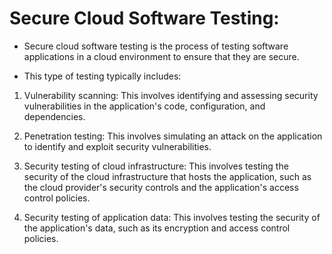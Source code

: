 # Secure Cloud Software Testing:


-   Secure cloud software testing is the process of testing software applications in a cloud environment to ensure that they are secure. 

-  This type of testing typically includes:

1) Vulnerability scanning: This involves identifying and assessing security vulnerabilities in the application's code, configuration, and dependencies.

2) Penetration testing: This involves simulating an attack on the application to identify and exploit security vulnerabilities.

3) Security testing of cloud infrastructure: This involves testing the security of the cloud infrastructure that hosts the application, such as the cloud provider's security controls and the application's access control policies.

4) Security testing of application data: This involves testing the security of the application's data, such as its encryption and access control policies.